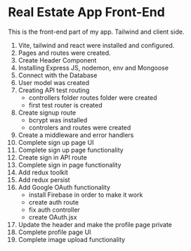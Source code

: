 # Real Estate App Front-End

This is the front-end part of my app. Tailwind and client side.

1. Vite, tailwind and react were installed and configured.
2. Pages and routes were created.
3. Create Header Component
4. Installing Express JS, nodemon, env and Mongoose
5. Connect with the Database
6. User model was created
7. Creating API test routing 
    - controllers folder routes folder were created
    - first test router is created
8. Create signup route
    - bcrypt was installed
    - controlers and routes were created
9. Create a middleware and error handlers
10. Complete sign up page UI
11. Complete sign up page functionality
11. Create sign in API route
12. Complete sign in page functionality
13. Add redux toolkit
14. Add redux persist
15. Add Google OAuth functionality
    - install Firebase in order to make it work
    - create auth route
    - fix auth controller
    - create OAuth.jsx
16. Update the header and make the profile page private
17. Complete profile page UI
18. Complete image upload functionality




